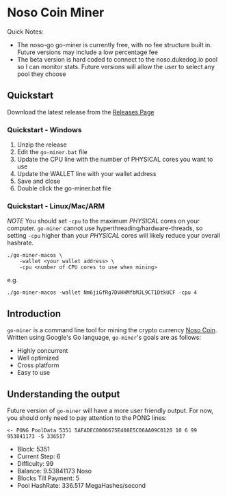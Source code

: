 # Noso Coin Miner

Quick Notes: 

* The noso-go go-miner is currently free, with no fee structure built in. Future versions may include a low percentage fee
* The beta version is hard coded to connect to the noso.dukedog.io pool so I can monitor stats. Future versions will allow the user to select any pool they choose

## Quickstart

Download the latest release from the [Releases Page](https://github.com/leviable/noso-go-releases/releases)

### Quickstart - Windows

1. Unzip the release
2. Edit the `go-miner.bat` file
3. Update the CPU line with the number of PHYSICAL cores you want to use
4. Update the WALLET line with your wallet address
5. Save and close
6. Double click the go-miner.bat file 

### Quickstart - Linux/Mac/ARM

*NOTE* You should set `-cpu` to the maximum *PHYSICAL* cores on your computer. `go-miner` cannot use hyperthreading/hardware-threads, so setting `-cpu` higher than your *PHYSICAL* cores will likely reduce your overall hashrate.

```
./go-miner-macos \
	-wallet <your wallet address> \
	-cpu <number of CPU cores to use when mining>
```

e.g.
```
./go-miner-macos -wallet Nm6jiGfRg7DVHHMfbMJL9CT1DtkUCF -cpu 4
```

## Introduction
`go-miner` is a command line tool for mining the crypto currency [Noso Coin](https://nosocoin.com/). Written using Google's Go language, `go-miner`'s goals are as follows:

* Highly concurrent
* Well optimized
* Cross platform
* Easy to use

## Understanding the output

Future version of `go-miner` will have a more user friendly output. For now, you should only need to pay attention to the PONG lines:

```
<- PONG PoolData 5351 5AFADEC0006675E408E5C06AA09C0120 10 6 99 953841173 -5 336517
```

* Block: 5351
* Current Step: 6
* Difficulty: 99
* Balance: 9.53841173 Noso
* Blocks Till Payment: 5
* Pool HashRate: 336.517 MegaHashes/second